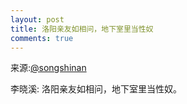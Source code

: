 ```yaml
---
layout: post
title: 洛阳亲友如相问，地下室里当性奴
comments: true
---
```


来源:[@songshinan](https://twitter.com/songshinan)

李晓溪: 洛阳亲友如相问，地下室里当性奴。<!-- more -->
